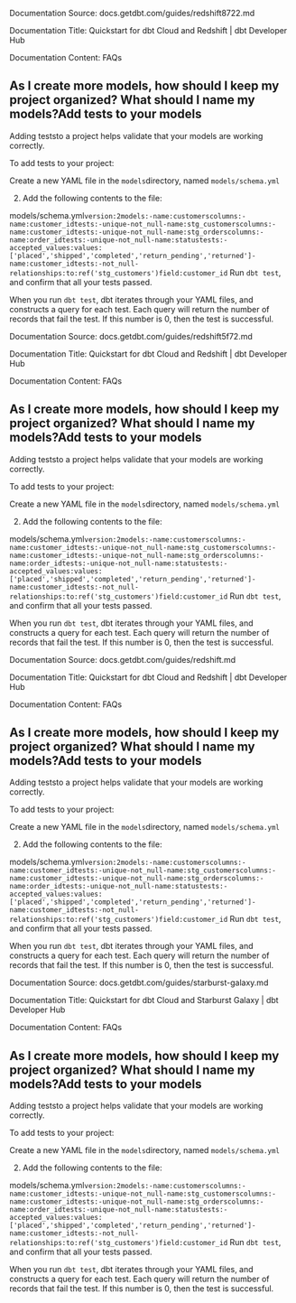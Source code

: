 Documentation Source:
docs.getdbt.com/guides/redshift8722.md

Documentation Title:
Quickstart for dbt Cloud and Redshift | dbt Developer Hub

Documentation Content:
FAQs​

As I create more models, how should I keep my project organized? What should I name my models?Add tests to your models​
-------------------------

Adding teststo a project helps validate that your models are working correctly.

To add tests to your project:

Create a new YAML file in the `models`directory, named `models/schema.yml`

2. Add the following contents to the file:

models/schema.yml`version:2models:-name:customerscolumns:-name:customer_idtests:-unique-not_null-name:stg_customerscolumns:-name:customer_idtests:-unique-not_null-name:stg_orderscolumns:-name:order_idtests:-unique-not_null-name:statustests:-accepted_values:values:['placed','shipped','completed','return_pending','returned']-name:customer_idtests:-not_null-relationships:to:ref('stg_customers')field:customer_id`
Run `dbt test`, and confirm that all your tests passed.


When you run `dbt test`, dbt iterates through your YAML files, and constructs a query for each test. Each query will return the number of records that fail the test. If this number is 0, then the test is successful.



Documentation Source:
docs.getdbt.com/guides/redshift5f72.md

Documentation Title:
Quickstart for dbt Cloud and Redshift | dbt Developer Hub

Documentation Content:
FAQs​

As I create more models, how should I keep my project organized? What should I name my models?Add tests to your models​
-------------------------

Adding teststo a project helps validate that your models are working correctly.

To add tests to your project:

Create a new YAML file in the `models`directory, named `models/schema.yml`

2. Add the following contents to the file:

models/schema.yml`version:2models:-name:customerscolumns:-name:customer_idtests:-unique-not_null-name:stg_customerscolumns:-name:customer_idtests:-unique-not_null-name:stg_orderscolumns:-name:order_idtests:-unique-not_null-name:statustests:-accepted_values:values:['placed','shipped','completed','return_pending','returned']-name:customer_idtests:-not_null-relationships:to:ref('stg_customers')field:customer_id`
Run `dbt test`, and confirm that all your tests passed.


When you run `dbt test`, dbt iterates through your YAML files, and constructs a query for each test. Each query will return the number of records that fail the test. If this number is 0, then the test is successful.



Documentation Source:
docs.getdbt.com/guides/redshift.md

Documentation Title:
Quickstart for dbt Cloud and Redshift | dbt Developer Hub

Documentation Content:
FAQs​

As I create more models, how should I keep my project organized? What should I name my models?Add tests to your models​
-------------------------

Adding teststo a project helps validate that your models are working correctly.

To add tests to your project:

Create a new YAML file in the `models`directory, named `models/schema.yml`

2. Add the following contents to the file:

models/schema.yml`version:2models:-name:customerscolumns:-name:customer_idtests:-unique-not_null-name:stg_customerscolumns:-name:customer_idtests:-unique-not_null-name:stg_orderscolumns:-name:order_idtests:-unique-not_null-name:statustests:-accepted_values:values:['placed','shipped','completed','return_pending','returned']-name:customer_idtests:-not_null-relationships:to:ref('stg_customers')field:customer_id`
Run `dbt test`, and confirm that all your tests passed.


When you run `dbt test`, dbt iterates through your YAML files, and constructs a query for each test. Each query will return the number of records that fail the test. If this number is 0, then the test is successful.



Documentation Source:
docs.getdbt.com/guides/starburst-galaxy.md

Documentation Title:
Quickstart for dbt Cloud and Starburst Galaxy | dbt Developer Hub

Documentation Content:
FAQs​

As I create more models, how should I keep my project organized? What should I name my models?Add tests to your models​
-------------------------

Adding teststo a project helps validate that your models are working correctly.

To add tests to your project:

Create a new YAML file in the `models`directory, named `models/schema.yml`

2. Add the following contents to the file:

models/schema.yml`version:2models:-name:customerscolumns:-name:customer_idtests:-unique-not_null-name:stg_customerscolumns:-name:customer_idtests:-unique-not_null-name:stg_orderscolumns:-name:order_idtests:-unique-not_null-name:statustests:-accepted_values:values:['placed','shipped','completed','return_pending','returned']-name:customer_idtests:-not_null-relationships:to:ref('stg_customers')field:customer_id`
Run `dbt test`, and confirm that all your tests passed.


When you run `dbt test`, dbt iterates through your YAML files, and constructs a query for each test. Each query will return the number of records that fail the test. If this number is 0, then the test is successful.



